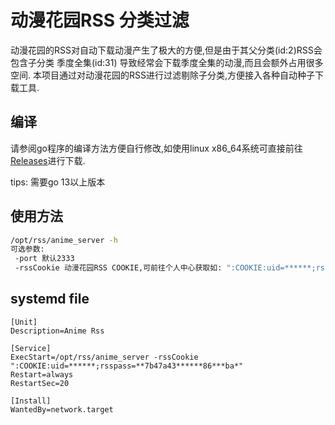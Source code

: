 # 动漫花园RSS 分类过滤
动漫花园的RSS对自动下载动漫产生了极大的方便,但是由于其父分类(id:2)RSS会包含子分类 季度全集(id:31) 导致经常会下载季度全集的动漫,而且会额外占用很多空间.
本项目通过对动漫花园的RSS进行过滤剔除子分类,方便接入各种自动种子下载工具.

##  编译
请参阅go程序的编译方法方便自行修改,如使用linux x86_64系统可直接前往[Releases](https://github.com/shiyunjin/Anime-Rss/releases)进行下载.

tips: 需要go 13以上版本

## 使用方法

``` bash
/opt/rss/anime_server -h
可选参数:
 -port 默认2333
 -rssCookie 动漫花园RSS COOKIE,可前往个人中心获取如: ":COOKIE:uid=******;rsspass=**7b47a43******86***ba*"

```

## systemd file

``` systemd
[Unit]
Description=Anime Rss

[Service]
ExecStart=/opt/rss/anime_server -rssCookie ":COOKIE:uid=******;rsspass=**7b47a43******86***ba*"
Restart=always
RestartSec=20

[Install]
WantedBy=network.target
```
